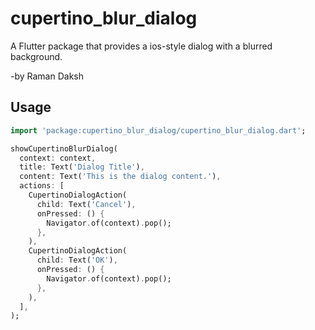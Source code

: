 # cupertino_blur_dialog

A Flutter package that provides a ios-style dialog with a blurred background.


-by Raman Daksh

## Usage

```dart
import 'package:cupertino_blur_dialog/cupertino_blur_dialog.dart';

showCupertinoBlurDialog(
  context: context,
  title: Text('Dialog Title'),
  content: Text('This is the dialog content.'),
  actions: [
    CupertinoDialogAction(
      child: Text('Cancel'),
      onPressed: () {
        Navigator.of(context).pop();
      },
    ),
    CupertinoDialogAction(
      child: Text('OK'),
      onPressed: () {
        Navigator.of(context).pop();
      },
    ),
  ],
);
